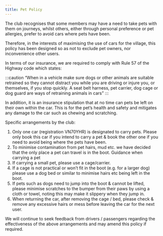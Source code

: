 ```yaml
---
title: Pet Policy
---
```


The club recognises that some members may have a need to take pets with them on journeys, whilst others, either through personal preference or pet allergies, prefer to avoid cars where pets have been.

Therefore, in the interests of maximising the use of cars for the village, this policy has been designed so as not to exclude pet owners, nor inconvenience other users. 

In terms of our insurance, we are required to comply with Rule 57 of the Highway code which states:

:::caution
“When in a vehicle make sure dogs or other animals are suitable retrained so they cannot distract you while you are driving or injure you, or themselves, if you stop quickly. A seat belt harness, pet carrier, dog cage or dog guard are ways of retraining animals in cars”
:::

In addition, it is an insurance stipulation that at no time can pets be left on their own within the car. This is for the pet’s health and safety and mitigates any damage to the car such as chewing and scratching.

Specific arrangements by the club:
1.	Only one car (registration VN70YHR) is designated to carry pets. Please only book this car if you intend to carry a pet & book the other one if you need to avoid being where the pets have been.
2.	To minimise contamination from pet hairs, mud etc. we have decided that the only place a pet can travel is in the boot. 
Guidance when carrying a pet
1.	If carrying a small pet, please use a cage/carrier.
2.	If a cage is not practical or won’t fit in the boot (e.g. for a larger dog) please use a dog bed or similar to minimise hairs etc being left in the boot.
3.	If pets such as dogs need to jump into the boot & cannot be lifted, please minimise scratches to the bumper from their paws by using a cloth or towel, noting this may make it slippery when they jump in. 
4.	When returning the car, after removing the cage / bed, please check & remove any excessive hairs or mess before leaving the car for the next user.

We will continue to seek feedback from drivers / passengers regarding the effectiveness of the above arrangements and may amend this policy if required.  
